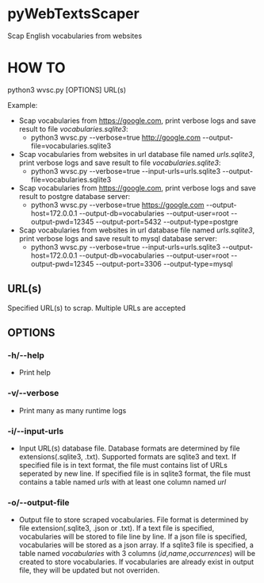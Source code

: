 # pyWebTextsScaper
Scap English vocabularies from websites

# HOW TO
python3 wvsc.py [OPTIONS] URL(s)

Example:
- Scap vocabularies from https://google.com, print verbose logs and save result to file  *vocabularies.sqlite3*:
  - python3 wvsc.py --verbose=true http://google.com --output-file=vocabularies.sqlite3
- Scap vocabularies from websites in url database file named *urls.sqlite3*, print verbose logs and save result to file *vocabularies.sqlite3*:
  - python3 wvsc.py --verbose=true --input-urls=urls.sqlite3 --output-file=vocabularies.sqlite3
- Scap vocabularies from https://google.com, print verbose logs and save result to postgre database server:
  - python3 wvsc.py --verbose=true https://google.com --output-host=172.0.0.1 --output-db=vocabularies --output-user=root --output-pwd=12345 --output-port=5432 --output-type=postgre
- Scap vocabularies from websites in url database file named *urls.sqlite3*, print verbose logs and save result to mysql database server:
  - python3 wvsc.py --verbose=true --input-urls=urls.sqlite3 --output-host=172.0.0.1 --output-db=vocabularies --output-user=root --output-pwd=12345 --output-port=3306 --output-type=mysql

## URL(s)
  Specified URL(s) to scrap. Multiple URLs are accepted

## OPTIONS
### -h/--help
  - Print help

### -v/--verbose
  - Print many as many runtime logs

### -i/--input-urls
  - Input URL(s) database file. Database formats are determined by file extensions(.sqlite3, .txt). Supported formats are sqlite3 and text. If specified file is in text format, the file must contains list of URLs seperated by new line. If specified file is in sqlite3 format, the file must contains a table named *urls* with at least one column named *url*

### -o/--output-file
  - Output file to store scraped vocabularies. File format is determined by file extension(.sqlite3, .json or .txt). If a text file is specified, vocabularies will be stored to file line by line. If a json file is specified, vocabularies will be stored as a json array. If a sqlite3 file is specified, a table named *vocabularies* with 3 columns (*id*,*name*,*occurrences*) will be created to store vocabularies. If vocabularies are already exist in output file, they will be updated but not overriden.